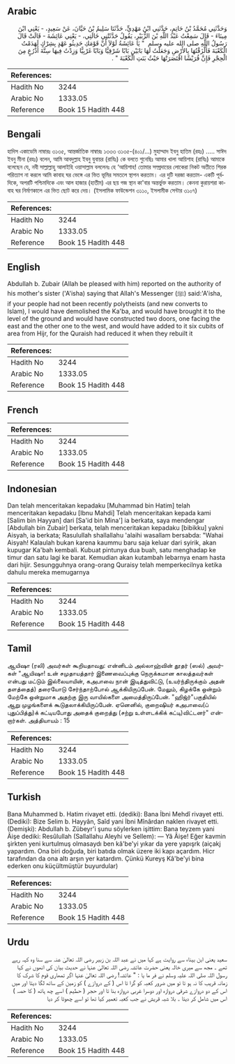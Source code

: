 ## Arabic


<div dir="rtl" lang="ar" style={{fontSize:'larger',backgroundColor:'#f8f9fa',padding:20}}>
وَحَدَّثَنِي مُحَمَّدُ بْنُ حَاتِمٍ، حَدَّثَنِي ابْنُ مَهْدِيٍّ، حَدَّثَنَا سَلِيمُ بْنُ حَيَّانَ، عَنْ سَعِيدٍ، - يَعْنِي ابْنَ مِينَاءَ - قَالَ سَمِعْتُ عَبْدَ اللَّهِ بْنَ الزُّبَيْرِ، يَقُولُ حَدَّثَتْنِي خَالَتِي، - يَعْنِي عَائِشَةَ - قَالَتْ قَالَ رَسُولُ اللَّهِ صلى الله عليه وسلم ‏ "‏ يَا عَائِشَةُ لَوْلاَ أَنَّ قَوْمَكِ حَدِيثُو عَهْدٍ بِشِرْكٍ لَهَدَمْتُ الْكَعْبَةَ فَأَلْزَقْتُهَا بِالأَرْضِ وَجَعَلْتُ لَهَا بَابَيْنِ بَابًا شَرْقِيًّا وَبَابًا غَرْبِيًّا وَزِدْتُ فِيهَا سِتَّةَ أَذْرُعٍ مِنَ الْحِجْرِ فَإِنَّ قُرَيْشًا اقْتَصَرَتْهَا حَيْثُ بَنَتِ الْكَعْبَةَ ‏"‏ ‏.‏
</div>
<div style={{backgroundColor:'#f8f9fa',padding:20, marginBottom: 10}}><table> <thead> <tr> <th>References:</th> <th></th> </tr> </thead> <tbody><tr><td>Hadith No</td><td>3244</td></tr><tr><td>Arabic No</td><td>1333.05</td></tr><tr><td>Reference</td><td>Book 15 Hadith 448</td></tr></tbody></table></div>

## Bengali


<div dir="ltr" lang="bn" style={{fontSize:'larger',backgroundColor:'#f8f9fa',padding:20}}>
হাদিস একাডেমি নাম্বারঃ ৩১৩৫, আন্তর্জাতিক নাম্বারঃ ১৩৩৩ ৩১৩৫-(৪০১/...) মুহাম্মাদ ইবনু হাতিম (রহঃ) ..... সাঈদ ইবনু মীনা (রহঃ) বলেন, আমি আবদুল্লাহ ইবনু যুবায়র (রাযিঃ) কে বলতে শুনেছিঃ আমার খালা আয়িশাহ (রাযিঃ) আমাকে বলেছেন যে, নবী সাল্লাল্লাহু আলাইহি ওয়াসাল্লাম বললেনঃ হে ‘আয়িশাহ! তোমার সম্প্রদায়ের লোকেরা নিকট অতীতে শিরক পরিত্যাগ না করলে আমি কাবাহ ঘর ভেঙ্গে এর ভিত ভূমির সমতলে স্থাপন করতাম। এর দুটি দরজা করতাম- একটি পূর্বদিকে, অপরটি পশ্চিমদিকে এবং আল হাজার (হাতীম) এর ছয় গজ স্থান কা'বার অন্তর্ভুক্ত করতাম। কেননা কুরায়শরা কাবাহ ঘর নির্মাণকালে এর ভিত ছোট করে দেয়। (ইসলামিক ফাউন্ডেশন ৩১১০, ইসলামীক সেন্টার ৩১০৭)
</div>
<div style={{backgroundColor:'#f8f9fa',padding:20, marginBottom: 10}}><table> <thead> <tr> <th>References:</th> <th></th> </tr> </thead> <tbody><tr><td>Hadith No</td><td>3244</td></tr><tr><td>Arabic No</td><td>1333.05</td></tr><tr><td>Reference</td><td>Book 15 Hadith 448</td></tr></tbody></table></div>

## English


<div dir="ltr" lang="en" style={{fontSize:'larger',backgroundColor:'#f8f9fa',padding:20}}>
Abdullah b. Zubair (Allah be pleased with him) reported on the authority of his mother's sister ('A'isha) saying that Allah's Messenger (ﷺ) said:'A'isha, if your people had not been recently polytheists (and new converts to Islam), I would have demolished the Ka'ba, and would have brought it to the level of the ground and would have constructed two doors, one facing the east and the other one to the west, and would have added to it six cubits of area from Hijr, for the Quraish had reduced it when they rebuilt it
</div>
<div style={{backgroundColor:'#f8f9fa',padding:20, marginBottom: 10}}><table> <thead> <tr> <th>References:</th> <th></th> </tr> </thead> <tbody><tr><td>Hadith No</td><td>3244</td></tr><tr><td>Arabic No</td><td>1333.05</td></tr><tr><td>Reference</td><td>Book 15 Hadith 448</td></tr></tbody></table></div>

## French


<div dir="ltr" lang="fr" style={{fontSize:'larger',backgroundColor:'#f8f9fa',padding:20}}>

</div>
<div style={{backgroundColor:'#f8f9fa',padding:20, marginBottom: 10}}><table> <thead> <tr> <th>References:</th> <th></th> </tr> </thead> <tbody><tr><td>Hadith No</td><td>3244</td></tr><tr><td>Arabic No</td><td>1333.05</td></tr><tr><td>Reference</td><td>Book 15 Hadith 448</td></tr></tbody></table></div>

## Indonesian


<div dir="ltr" lang="id" style={{fontSize:'larger',backgroundColor:'#f8f9fa',padding:20}}>
Dan telah menceritakan kepadaku [Muhammad bin Hatim] telah menceritakan kepadaku [Ibnu Mahdi] Telah menceritakan kepada kami [Salim bin Hayyan] dari [Sa'id bin Mina'] ia berkata, saya mendengar [Abdullah bin Zubair] berkata, telah menceritakan kepadaku [bibikku] yakni Aisyah, ia berkata; Rasulullah shallallahu 'alaihi wasallam bersabda: "Wahai Aisyah! Kalaulah bukan karena kaummu baru saja keluar dari syirik, akan kupugar Ka'bah kembali. Kubuat pintunya dua buah, satu menghadap ke timur dan satu lagi ke barat. Kemudian akan kutambah lebarnya enam hasta dari hijir. Sesungguhnya orang-orang Quraisy telah memperkecilnya ketika dahulu mereka memugarnya
</div>
<div style={{backgroundColor:'#f8f9fa',padding:20, marginBottom: 10}}><table> <thead> <tr> <th>References:</th> <th></th> </tr> </thead> <tbody><tr><td>Hadith No</td><td>3244</td></tr><tr><td>Arabic No</td><td>1333.05</td></tr><tr><td>Reference</td><td>Book 15 Hadith 448</td></tr></tbody></table></div>

## Tamil


<div dir="ltr" lang="ta" style={{fontSize:'larger',backgroundColor:'#f8f9fa',padding:20}}>
ஆயிஷா (ரலி) அவர்கள் கூறியதாவது: என்னிடம் அல்லாஹ்வின் தூதர் (ஸல்) அவர்கள் "ஆயிஷா! உன் சமுதாயத்தார் இணைவைப்புக்கு நெருக்கமான காலத்தவர்கள் என்பது மட்டும் இல்லையாயின், கஅபாவை நான் இடித்துவிட்டு, (உயர்ந்திருக்கும் அதன் தளத்தைத்) தரையோடு சேர்ந்தாற்போல் ஆக்கியிருப்பேன். மேலும், கிழக்கே ஒன்றும் மேற்கே ஒன்றுமாக அதற்கு இரு வாயில்களை அமைத்திருப்பேன். "ஹிஜ்ர்"பகுதியில் ஆறு முழங்களைக் கூடுதலாக்கியிருப்பேன். ஏனெனில், குறைஷியர் கஅபாவை(ப் புதுப்பித்து)க் கட்டியபோது அதைக் குறைத்து (சற்று உள்ளடக்கிக் கட்டி)விட்டனர்" என்றார்கள். அத்தியாயம் : 15
</div>
<div style={{backgroundColor:'#f8f9fa',padding:20, marginBottom: 10}}><table> <thead> <tr> <th>References:</th> <th></th> </tr> </thead> <tbody><tr><td>Hadith No</td><td>3244</td></tr><tr><td>Arabic No</td><td>1333.05</td></tr><tr><td>Reference</td><td>Book 15 Hadith 448</td></tr></tbody></table></div>

## Turkish


<div dir="ltr" lang="tr" style={{fontSize:'larger',backgroundColor:'#f8f9fa',padding:20}}>
Bana Muhammed b. Hatim rivayet etti. (dediki): Bana İbni Mehdî rivayet etti. (Dediki): Bize Selim b. Hayyân, Saîd yani İbni Mînârdan naklen rivayet etti. (Demişki): Abdullah b. Zübeyr'i şunu söylerken işittim: Bana teyzem yani Âişe dediki: Resûlullah (Sallallahu Aleyhi ve Sellem): — Yâ Âişe! Eğer kavmin şirkten yeni kurtulmuş olmasaydı ben kâ'be'yi yıkar da yere yapışrk (aiçakj yapardım. Ona biri doğuda, biri batıda olmak üzere iki kapı açardım. Hicr tarafından da ona altı arşın yer katardım. Çünkü Kureyş Kâ'be'yi bina ederken onu küçültmüştür buyurdular)
</div>
<div style={{backgroundColor:'#f8f9fa',padding:20, marginBottom: 10}}><table> <thead> <tr> <th>References:</th> <th></th> </tr> </thead> <tbody><tr><td>Hadith No</td><td>3244</td></tr><tr><td>Arabic No</td><td>1333.05</td></tr><tr><td>Reference</td><td>Book 15 Hadith 448</td></tr></tbody></table></div>

## Urdu


<div dir="rtl" lang="ur" style={{fontSize:'larger',backgroundColor:'#f8f9fa',padding:20}}>
سعید یعنی ابن بیناء سے روایت ہے کہا میں نے عبد اللہ بن زبیر رضی اللہ تعالیٰ عنہ سے سنا وہ کہہ رہے تھے ۔ مجھ سے میری خالہ یعنی حضرت عائشہ رضی اللہ تعالیٰ عنہا نے حدیث بیان کی انھوں نے کہا رسول اللہ صلی اللہ علیہ وسلم نے فر ما یا : " عائشہ! رضی اللہ تعالیٰ عنہا اگر تمھاری قوم کا شرک کا زمانہ قریب کا نہ ہو تا تو میں ضرور کعبہ کو گرا تا اس ( کے دروازے ) کو زمین کے ساتھ لگا دیتا اور میں اس کے دو دروازے شرقی دروازہ اور دوسرا غربی دروازہ بنا تا اور حجر ( حطیم ) اسے چھ ہاتھ ( کا حصہ ) اس میں شامل کر دیتا ۔ بلا شبہ قریش نے جب کعبہ تعمیر کیا تھا تو اسے چھوٹا کر دیا
</div>
<div style={{backgroundColor:'#f8f9fa',padding:20, marginBottom: 10}}><table> <thead> <tr> <th>References:</th> <th></th> </tr> </thead> <tbody><tr><td>Hadith No</td><td>3244</td></tr><tr><td>Arabic No</td><td>1333.05</td></tr><tr><td>Reference</td><td>Book 15 Hadith 448</td></tr></tbody></table></div>